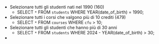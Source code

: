 - Selezionare tutti gli studenti nati nel 1990 (160)
    - SELECT `*` FROM `students` WHERE YEAR(date_of_birth) = 1990;
- Selezionare tutti i corsi che valgono più di 10 crediti (479)
    - SELECT `*` FROM `courses` WHERE `cfu` > 10;
- Selezionare tutti gli studenti che hanno più di 30 anni
    - SELECT `*` FROM `students` WHERE 2024 - YEAR(date_of_birth) > 30;
- 
